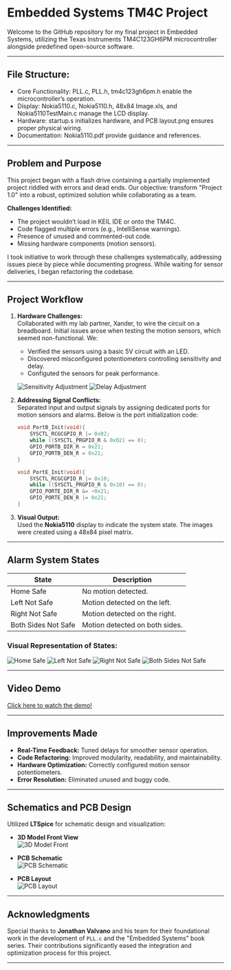 
# Embedded Systems TM4C Project

Welcome to the GitHub repository for my final project in Embedded Systems, utilizing the Texas Instruments TM4C123GH6PM microcontroller alongside predefined open-source software.

---


## **File Structure:**  
 - Core Functionality: PLL.c, PLL.h, tm4c123gh6pm.h enable the microcontroller’s operation.
 - Display: Nokia5110.c, Nokia5110.h, 48x84 Image.xls, and Nokia5110TestMain.c manage the LCD display.
 - Hardware: startup.s initializes hardware, and PCB layout.png ensures proper physical wiring.
 - Documentation: Nokia5110.pdf provide guidance and references.

---

## **Problem and Purpose**

This project began with a flash drive containing a partially implemented project riddled with errors and dead ends. Our objective: transform "Project 1.0" into a robust, optimized solution while collaborating as a team. 

**Challenges Identified:**
- The project wouldn’t load in KEIL IDE or onto the TM4C.
- Code flagged multiple errors (e.g., IntelliSense warnings).
- Presence of unused and commented-out code.
- Missing hardware components (motion sensors).

I took initiative to work through these challenges systematically, addressing issues piece by piece while documenting progress. While waiting for sensor deliveries, I began refactoring the codebase.

---

## **Project Workflow**

1. **Hardware Challenges:**  
   Collaborated with my lab partner, Xander, to wire the circuit on a breadboard. Initial issues arose when testing the motion sensors, which seemed non-functional. We:
   - Verified the sensors using a basic 5V circuit with an LED.
   - Discovered misconfigured potentiometers controlling sensitivity and delay.
   - Configuted the sensors for peak performance.

   ![Sensitivity Adjustment](https://github.com/user-attachments/assets/9c4f8e24-28be-4813-9be0-02d2a57e331c) 
   ![Delay Adjustment](https://github.com/user-attachments/assets/aaf639db-3281-4d1a-9de1-89e61374c7f8)

2. **Addressing Signal Conflicts:**  
   Separated input and output signals by assigning dedicated ports for motion sensors and alarms. Below is the port initialization code:

   ```c
   void PortB_Init(void){ 
       SYSCTL_RCGCGPIO_R |= 0x02;
       while ((SYSCTL_PRGPIO_R & 0x02) == 0);
       GPIO_PORTB_DIR_R = 0x21;
       GPIO_PORTB_DEN_R = 0x21;
   }

   void PortE_Init(void){ 
       SYSCTL_RCGCGPIO_R |= 0x10;
       while ((SYSCTL_PRGPIO_R & 0x10) == 0);
       GPIO_PORTE_DIR_R &= ~0x21;
       GPIO_PORTE_DEN_R |= 0x21;
   }
   ```

3. **Visual Output:**  
   Used the **Nokia5110** display to indicate the system state. The images were created using a 48x84 pixel matrix.




---

## **Alarm System States**

| **State**              | **Description**                  |
|-------------------------|----------------------------------|
| Home Safe              | No motion detected.             |
| Left Not Safe          | Motion detected on the left.    |
| Right Not Safe         | Motion detected on the right.   |
| Both Sides Not Safe    | Motion detected on both sides.  |

### Visual Representation of States:
![Home Safe](https://github.com/user-attachments/assets/235d8f09-c52e-43ec-8318-c55da0215511)
![Left Not Safe](https://github.com/user-attachments/assets/d6f9803c-da3f-4831-bfe2-a553bb029442)
![Right Not Safe](https://github.com/user-attachments/assets/9734f6ca-3499-4911-b579-2e4d5564e44b)
![Both Sides Not Safe](https://github.com/user-attachments/assets/d1c965a1-4a8f-4691-8416-542601155ef0)

---

## **Video Demo**

[Click here to watch the demo!](https://github.com/user-attachments/assets/e0b6dfd0-2cf4-453a-a37f-a14d5e0efec0)

---

## **Improvements Made**

- **Real-Time Feedback:** Tuned delays for smoother sensor operation.
- **Code Refactoring:** Improved modularity, readability, and maintainability.
- **Hardware Optimization:** Correctly configured motion sensor potentiometers.
- **Error Resolution:** Eliminated unused and buggy code.

---

## **Schematics and PCB Design**

Utilized **LTSpice** for schematic design and visualization:

- **3D Model Front View**  
  ![3D Model Front](https://github.com/user-attachments/assets/f21caf14-8c0c-4a85-a9a9-14cbc1e229fc)

- **PCB Schematic**  
  ![PCB Schematic](https://github.com/user-attachments/assets/9919168b-6fe8-4b66-93b3-dcfafa5b6ffe)

- **PCB Layout**  
  ![PCB Layout](https://github.com/user-attachments/assets/6e1a3bb1-2b57-44b0-bbae-40f0df5d37e8)

---

## **Acknowledgments**

Special thanks to **Jonathan Valvano** and his team for their foundational work in the development of `PLL.c` and the "Embedded Systems" book series. Their contributions significantly eased the integration and optimization process for this project. 

---
